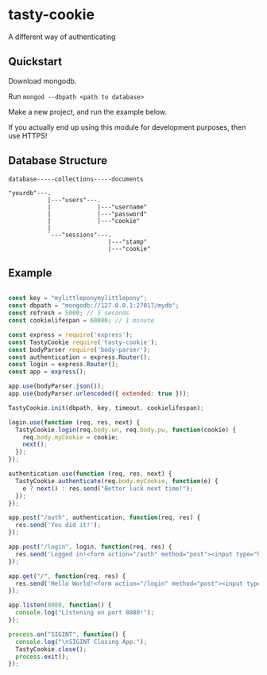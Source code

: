 # tasty-cookie
A different way of authenticating

## Quickstart

Download mongodb.

Run ```mongod --dbpath <path to database>```

Make a new project, and run the example below.

If you actually end up using this module for development purposes, then use HTTPS!

## Database Structure

    database-----collections-----documents
    
    "yourdb"---.
               |---"users"---.
               |             |---"username"               
               |             |---"password"               
               |             |---"cookie"               
               |               
               `---"sessions"---.               
                                |---"stamp"                                
                                |---"cookie"

## Example

```js

const key = "mylittleponymylittlepony";
const dbpath = "mongodb://127.0.0.1:27017/mydb";
const refresh = 5000; // 5 seconds
const cookielifespan = 60000; // 1 minute

const express = require('express');
const TastyCookie require('tasty-cookie');
const bodyParser require('body-parser');
const authentication = express.Router();
const login = express.Router();
const app = express();

app.use(bodyParser.json());
app.use(bodyParser.urlencoded({ extended: true }));

TastyCookie.init(dbpath, key, timeout, cookielifespan);

login.use(function (req, res, next) {
  TastyCookie.login(req.body.un, req.body.pw, function(cookie) {
    req.body.myCookie = cookie;
    next();
  });
});

authentication.use(function (req, res, next) {
  TastyCookie.authenticate(req.body.myCookie, function(e) {
    e ? next() : res.send("Better luck next time!");
  });
});

app.post("/auth", authentication, function(req, res) {
  res.send('You did it!');
});

app.post("/login", login, function(req, res) {
  res.send('Logged in!<form action="/auth" method="post"><input type="hidden" name="myCookie" value="'+req.body.myCookie+'"><input type="submit"></form>');
});

app.get("/", function(req, res) {
  res.send('Hello World!<form action="/login" method="post"><input type="text" name="un" value=""><input type="text" name="pw" value=""><input type="submit"></form>');
});

app.listen(8080, function() {
  console.log("Listening on port 8080!");
});

process.on("SIGINT", function() {
  console.log("\nSIGINT Closing App.");
  TastyCookie.close();
  process.exit();
});
```
